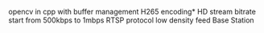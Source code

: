 opencv in cpp with buffer management
H265 encoding*
HD stream
bitrate start from 500kbps to 1mbps
RTSP protocol
low density feed
Base Station